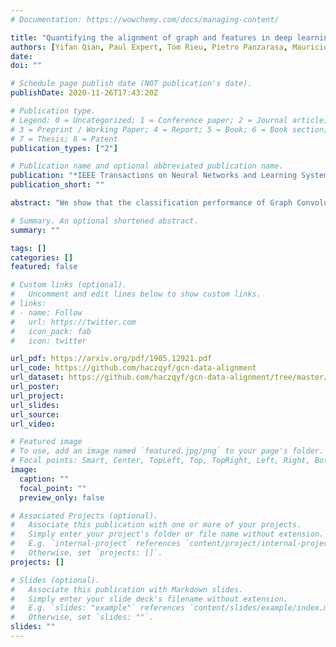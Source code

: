```yaml
---
# Documentation: https://wowchemy.com/docs/managing-content/

title: "Quantifying the alignment of graph and features in deep learning (forthcoming)"
authors: [Yifan Qian, Paul Expert, Tom Rieu, Pietro Panzarasa, Mauricio Barahona]
date: 
doi: ""

# Schedule page publish date (NOT publication's date).
publishDate: 2020-11-26T17:43:20Z

# Publication type.
# Legend: 0 = Uncategorized; 1 = Conference paper; 2 = Journal article;
# 3 = Preprint / Working Paper; 4 = Report; 5 = Book; 6 = Book section;
# 7 = Thesis; 8 = Patent
publication_types: ["2"]

# Publication name and optional abbreviated publication name.
publication: "*IEEE Transactions on Neural Networks and Learning Systems*"
publication_short: ""

abstract: "We show that the classification performance of Graph Convolutional Networks is related to the alignment between features, graph and ground truth, which we quantify using a subspace alignment measure corresponding to the Frobenius norm of the matrix of pairwise chordal distances between three subspaces associated with features, graph and ground truth. The proposed measure is based on the principal angles between subspaces and has both spectral and geometrical interpretations. We showcase the relationship between the subspace alignment measure and the classification performance through the study of limiting cases of Graph Convolutional Networks as well as systematic randomizations of both features and graph structure applied to a constructive example and several examples of citation networks of different origin. The analysis also reveals the relative importance of the graph and features for classification purposes."

# Summary. An optional shortened abstract.
summary: ""

tags: []
categories: []
featured: false

# Custom links (optional).
#   Uncomment and edit lines below to show custom links.
# links:
# - name: Follow
#   url: https://twitter.com
#   icon_pack: fab
#   icon: twitter

url_pdf: https://arxiv.org/pdf/1905.12921.pdf
url_code: https://github.com/haczqyf/gcn-data-alignment
url_dataset: https://github.com/haczqyf/gcn-data-alignment/tree/master/alignment/data
url_poster:
url_project:
url_slides:
url_source:
url_video:

# Featured image
# To use, add an image named `featured.jpg/png` to your page's folder. 
# Focal points: Smart, Center, TopLeft, Top, TopRight, Left, Right, BottomLeft, Bottom, BottomRight.
image:
  caption: ""
  focal_point: ""
  preview_only: false

# Associated Projects (optional).
#   Associate this publication with one or more of your projects.
#   Simply enter your project's folder or file name without extension.
#   E.g. `internal-project` references `content/project/internal-project/index.md`.
#   Otherwise, set `projects: []`.
projects: []

# Slides (optional).
#   Associate this publication with Markdown slides.
#   Simply enter your slide deck's filename without extension.
#   E.g. `slides: "example"` references `content/slides/example/index.md`.
#   Otherwise, set `slides: ""`.
slides: ""
---
```

